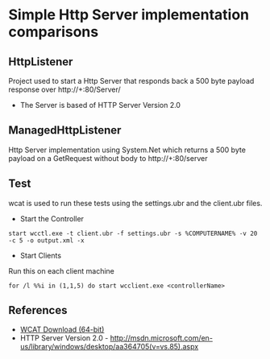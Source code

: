 Simple Http Server implementation comparisons
==========

## HttpListener ##
Project used to start a Http Server that responds back a 500 byte payload response over http://+:80/Server/
 - The Server is based of HTTP Server Version 2.0

## ManagedHttpListener ##
Http Server implementation using System.Net which returns a 500 byte payload on a GetRequest without body to http://+:80/server

## Test ##

wcat is used to run these tests using the settings.ubr and the client.ubr files.

- Start the Controller
```
start wcctl.exe -t client.ubr -f settings.ubr -s %COMPUTERNAME% -v 20 -c 5 -o output.xml -x 
```

- Start Clients 

Run this on each client machine 

```
for /l %%i in (1,1,5) do start wcclient.exe <controllerName>
```


## References ##

- [WCAT Download (64-bit)](http://www.iis.net/community/default.aspx?tabid=34&g=6&i=1467)
- HTTP Server Version 2.0 - http://msdn.microsoft.com/en-us/library/windows/desktop/aa364705(v=vs.85).aspx